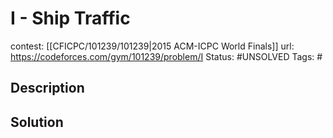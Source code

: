 # I - Ship Traffic

contest: [[CFICPC/101239/101239|2015 ACM-ICPC World Finals]]
url: https://codeforces.com/gym/101239/problem/I
Status: #UNSOLVED
Tags: #

## Description

## Solution

